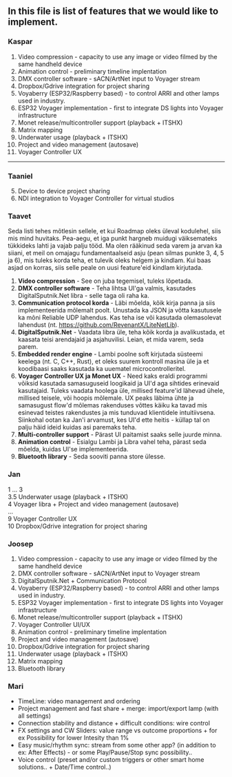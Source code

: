 ﻿## In this file is list of features that we would like to implement.

### Kaspar
 1. Video compression - capacity to use any image or video filmed by the same handheld device
 2. Animation control - preliminary timeline implentation
 3. DMX controller software - sACN/ArtNet input to Voyager stream
 4. Dropbox/Gdrive integration for project sharing
 5. Voyaberry (ESP32/Raspberry based) - to control ARRI and other lamps used in industry.
 6. ESP32 Voyager implementation - first to integrate DS lights into Voyager infrastructure
 7. Monet release/multicontroller support (playback + ITSHX)
 8. Matrix mapping
 9. Underwater usage (playback + ITSHX)
 10. Project and video management (autosave)
 11. Voyager Controller UX
---
### Taaniel
5. Device to device project sharing
12. NDI integration to Voyager Controller for virtual studios

### Taavet

Seda listi tehes mõtlesin sellele, et kui Roadmap oleks üleval kodulehel, siis mis mind huvitaks. Pea-aegu, et iga punkt hargneb muidugi väiksemateks tükkideks lahti ja vajab palju tööd. Ma olen rääkinud seda varem ja arvan ka siiani, et meil on omajagu fundamentaalseid asju (pean silmas punkte 3, 4, 5 ja 6), mis tuleks korda teha, et tulevik oleks helgem ja kindlam. Kui baas asjad on korras, siis selle peale on uusi feature'eid kindlam kirjutada.

1. **Video compression** - See on juba tegemisel, tuleks lõpetada.
2. **DMX controller software** - Teha lihtsa UI'ga valmis, kasutades DigitalSputnik.Net libra - selle taga oli raha ka.
3. **Communication protocol korda** - Läbi mõelda, kõik kirja panna ja siis implementeerida mõlemalt poolt. Unustada ka JSON ja võtta kasutusele ka mõni Reliable UDP lahendus. Kas teha ise või kasutada olemasolevat lahendust (nt. https://github.com/RevenantX/LiteNetLib).
4. **DigitalSputnik.Net** - Vaadata libra üle, teha kõik korda ja avalikustada, et kaasata teisi arendajaid ja asjahuvilisi. Leian, et mida varem, seda parem.
5. **Embedded render engine** - Lambi poolne soft kirjutada süsteemi keelega (nt. C, C++, Rust), et oleks suurem kontroll masina üle ja et koodibaasi saaks kasutada ka uuematel microcontrolleritel. 
6. **Voyager Controller UX ja Monet UX** - Need kaks eraldi programmi võiksid kasutada samasuguseid loogikaid ja UI'd aga sihtides erinevaid kasutajaid. Tuleks vaadata hoolega üle, millised feature'id lähevad ühele, millised teisele, või hoopis mõlemale. UX peaks läbima ühte ja samasugust flow'd mõlemas rakenduses võttes käiku ka tavad mis esinevad teistes rakendustes ja mis tunduvad klientidele intuitiivsena. Siinkohal ootan ka Jan'i arvamust, kes UI'd ette heitis - küllap tal on palju häid ideid kuidas asi paremaks teha.
7. **Multi-controller support** - Pärast UI paitamist saaks selle juurde minna.
8. **Animation control** - Esialgu Lambi ja Libra vahel teha, pärast seda mõelda, kuidas UI'se implementeerida. 
9. **Bluetooth library** - Seda sooviti panna store ülesse.


### Jan
1 ... 3  
3.5 Underwater usage (playback + ITSHX)   
4 Voyager libra + Project and video management (autosave)  
...  
9 Voyager Controller UX  
10 Dropbox/Gdrive integration for project sharing  


### Joosep
1. Video compression - capacity to use any image or video filmed by the same handheld device
2. DMX controller software - sACN/ArtNet input to Voyager stream
3. DigitalSputnik.Net + Communication Protocol
4. Voyaberry (ESP32/Raspberry based) - to control ARRI and other lamps used in industry.
5. ESP32 Voyager implementation - first to integrate DS lights into Voyager infrastructure
6. Monet release/multicontroller support (playback + ITSHX)
7. Voyager Controller UI/UX
8. Animation control - preliminary timeline implentation
9. Project and video management (autosave)
10. Dropbox/Gdrive integration for project sharing
11. Underwater usage (playback + ITSHX)
12. Matrix mapping
13. Bluetooth library


### Mari
- TimeLine: video management and ordering
- Project management and fast share + merge: import/export lamp (with all settings)
- Connection stability and distance + difficult conditions: wire control
- FX settings and CW Sliders: value range vs outcome proportions + for ex Possibility for lower Intesity than 1%
- Easy music/rhythm sync: stream from some other app? (in addition to ex: After Effects) - or some Play/Pause/Stop sync possibility..
- Voice control (preset and/or custom triggers or other smart home solutions.. + Date/Time control..)



